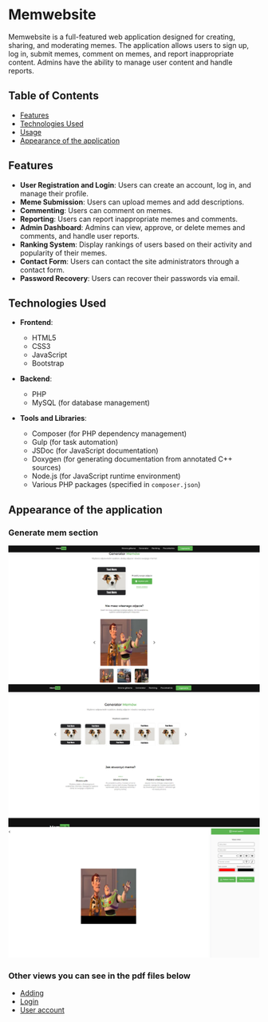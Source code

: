 # Memwebsite

Memwebsite is a full-featured web application designed for creating, sharing, and moderating memes. The application allows users to sign up, log in, submit memes, comment on memes, and report inappropriate content. Admins have the ability to manage user content and handle reports.

## Table of Contents

- [Features](#features)
- [Technologies Used](#technologies-used)
- [Usage](#usage)
- [Appearance of the application ](#views)

## Features

- **User Registration and Login**: Users can create an account, log in, and manage their profile.
- **Meme Submission**: Users can upload memes and add descriptions.
- **Commenting**: Users can comment on memes.
- **Reporting**: Users can report inappropriate memes and comments.
- **Admin Dashboard**: Admins can view, approve, or delete memes and comments, and handle user reports.
- **Ranking System**: Display rankings of users based on their activity and popularity of their memes.
- **Contact Form**: Users can contact the site administrators through a contact form.
- **Password Recovery**: Users can recover their passwords via email.

## Technologies Used

- **Frontend**:

  - HTML5
  - CSS3
  - JavaScript
  - Bootstrap

- **Backend**:

  - PHP
  - MySQL (for database management)

- **Tools and Libraries**:
  - Composer (for PHP dependency management)
  - Gulp (for task automation)
  - JSDoc (for JavaScript documentation)
  - Doxygen (for generating documentation from annotated C++ sources)
  - Node.js (for JavaScript runtime environment)
  - Various PHP packages (specified in `composer.json`)

## Appearance of the application

### Generate mem section

![alt text](app/readmeDoc/image1.png)
![alt text](app/readmeDoc/image2.png)
![alt text](app/readmeDoc/image3.png)

### Other views you can see in the pdf files below

- [Adding](<app/readmeDoc/Testy - Dodawanie mema.pdf>)
- [Login](<app/readmeDoc/Testy - Logowanie.pdf>)
- [User account](<app/readmeDoc/Testy - Profil Użytkownika.pdf>)
